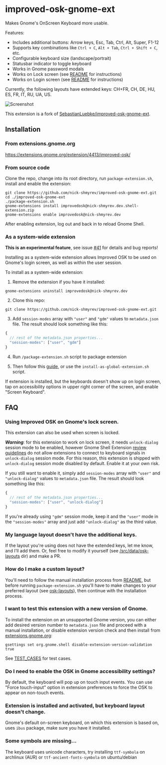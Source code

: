 # improved-osk-gnome-ext

Makes Gnome's OnScreen Keyboard more usable.

Features:
* Includes additional buttons: Arrow keys, Esc, Tab, Ctrl, Alt, Super, F1-12
* Supports key combinations like `Ctrl + C`, `Alt + Tab`, `Ctrl + Shift + C`, etc.
* Configurable keyboard size (landscape/portrait)
* Statusbar indicator to toggle keyboard
* Works in Gnome password modals
* Works on Lock screen (see [README](https://github.com/nick-shmyrev/improved-osk-gnome-ext/blob/master/README.md#using-improved-osk-on-gnomes-lock-screen) for instructions)
* Works on Login screen (see [README](https://github.com/nick-shmyrev/improved-osk-gnome-ext/blob/master/README.md#as-a-system-wide-extension) for instructions)

Currently, the following layouts have extended keys: CH+FR, CH, DE, HU, ES, FR, IT, RU, UA, US.

![Screenshot](screenshots/1.png)

This extension is a fork of [SebastianLuebke/improved-osk-gnome-ext](https://github.com/SebastianLuebke/improved-osk-gnome-ext).

## Installation

### From extensions.gnome.org

https://extensions.gnome.org/extension/4413/improved-osk/

### From source code
Clone the repo, change into its root directory, run `package-extension.sh`,
install and enable the extension:

```console
git clone https://github.com/nick-shmyrev/improved-osk-gnome-ext.git
cd ./improved-osk-gnome-ext
./package-extension.sh
gnome-extensions install improvedosk@nick-shmyrev.dev.shell-extension.zip
gnome-extensions enable improvedosk@nick-shmyrev.dev
```

After enabling extension, log out and back in to reload Gnome Shell.

### As a system-wide extension
**This is an experimental feature**, see issue [#41](https://github.com/nick-shmyrev/improved-osk-gnome-ext/issues/41) for details and bug reports! 

Installing as a system-wide extension allows Improved OSK to be used on Gnome's login screen, as well as within the user session.

To install as a system-wide extension:

1. Remove the extension if you have it installed:
```console
gnome-extensions uninstall improvedosk@nick-shmyrev.dev
```

2. Clone this repo:
```console
git clone https://github.com/nick-shmyrev/improved-osk-gnome-ext.git
```

3. Add `session-modes` array with `"user"` and `"gdm"` values to `metadata.json` file. The result should look something like this:
```js
{
  // rest of the metadata.json properties...
  "session-modes": ["user", "gdm"]
}
```
4. Run `/package-extension.sh` script to package extension

5. Then follow this [guide](https://help.gnome.org/admin/system-admin-guide/stable/extensions-enable.html.en), or use the `install-as-global-extension.sh` script.

If extension is installed, but the keyboards doesn't show up on login screen, tap on accessibility options in upper right corner of the screen, and enable "Screen Keyboard".


## FAQ

### Using Improved OSK on Gnome's lock screen.
This extension can also be used when screen is locked. 

***Warning***: for this extension to work on lock screen, it needs `unlock-dialog` session mode to be enabled,
however Gnome Shell Extension [review guidelines](https://gjs.guide/extensions/review-guidelines/review-guidelines.html#session-modes) 
do not allow extensions to connect to keyboard signals in `unlock-dialog` session mode.
For this reason, this extension is shipped with `unlock-dialog` session mode disabled by default.
Enable it at your own risk.

If you still want to enable it, simply add `session-modes` array with `"user"` and `"unlock-dialog"` values to `metadata.json` file. The result should look something like this:
```js
{
  // rest of the metadata.json properties...
  "session-modes": ["user", "unlock-dialog"]
}
```
If you're already using `"gdm"` session mode, keep it and the `"user"` mode in the `"session-modes"` array and just add `"unlock-dialog"` as the third value.

### My language layout doesn't have the additional keys.
If the layout you're using does not have the extended keys, let me know, and I'll add them.
Or, feel free to modify it yourself (see [/src/data/osk-layouts](https://github.com/nick-shmyrev/improved-osk-gnome-ext/tree/master/src/data/osk-layouts) dir) and make a PR.

### How do I make a custom layout?
You'll need to follow the manual installation process from [README](https://github.com/nick-shmyrev/improved-osk-gnome-ext/blob/master/README.md#from-source-code),
but before running `package-extension.sh` you'll have to make changes to your preferred layout
(see [osk-layouts](https://github.com/nick-shmyrev/improved-osk-gnome-ext/tree/master/src/data/osk-layouts)), then continue with the installation process.

### I want to test this extension with a new version of Gnome.
To install the extension on an unsupported Gnome version, you can either add desired version number to `metadata.json` file and proceed with a manual installation,
or disable extension version check and then install from [extensions.gnome.org](https://extensions.gnome.org/extension/4413/improved-osk/):

```console
gsettings set org.gnome.shell disable-extension-version-validation true
```

See [TEST_CASES](https://github.com/nick-shmyrev/improved-osk-gnome-ext/blob/master/TEST_CASES.md) for test cases.

### Do I need to enable the OSK in Gnome accessibility settings?
By default, the keyboard will pop up on touch input events.
You can use "Force touch-input" option in extension preferences
to force the OSK to appear on non-touch events.

### Extension is installed and activated, but keyboard layout doesn't change.
Gnome's default on-screen keyboard, on which this extension is based on,
uses `ibus` package, make sure you have it installed.

### Some symbols are missing...
The keyboard uses unicode characters, try installing `ttf-symbola` on archlinux (AUR)
or `ttf-ancient-fonts-symbola` on ubuntu/debian
